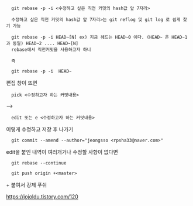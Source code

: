       git rebase -p -i <수정하고 싶은 직전 커밋의 hash값 앞 7자리>

      수정하고 싶은 직전 커밋의 hash값 앞 7자리>는 git reflog 및 git log 로 쉽게 찾기 가능

      git rebase -p -i HEAD~[N] ex) 지금 헤드는 HEAD~0 이다. (HEAD~ 은 HEAD~1과 동일) HEAD~2 .... HEAD~[N]
      rebase에서 직전커밋을 사용하고자 하니

      즉

      git rebase -p -i  HEAD~

편집 창이 뜨면

      pick <수정하고자 하는 커밋내용>

-->

      edit 또는 e <수정하고자 하는 커밋내용>

이렇게 수정하고 저장 후 나가기

      git commit --amend --author="jeongsso <rpsha33@naver.com>"

edit을 붙인 내역이 여러개거나 수정할 사항이 없다면

      git rebase --continue

      git push origin +<master>

\+ 붙여서 강제 푸쉬

https://jojoldu.tistory.com/120
